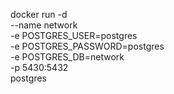 docker run -d \
	--name network \
	-e POSTGRES_USER=postgres \
	-e POSTGRES_PASSWORD=postgres \
	-e POSTGRES_DB=network \
	-p 5430:5432 \
	postgres